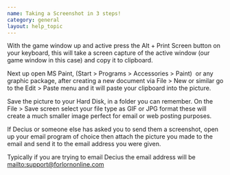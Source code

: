 ```yaml
---
name: Taking a Screenshot in 3 steps!
category: general
layout: help_topic
---
```

With the game window up and active press the Alt + Print Screen button on your keyboard, this will take a screen capture of the active window (our game window in this case) and copy it to clipboard.

Next up open MS Paint, (Start > Programs > Accessories > Paint)  or any graphic package, after creating a new document via File > New or similar go to the Edit > Paste menu and it will paste your clipboard into the picture.

Save the picture to your Hard Disk, in a folder you can remember. On the File > Save screen select your file type as GIF or JPG format these will create a much smaller image perfect for email or web posting purposes.

If Decius or someone else has asked you to send them a screenshot, open up your email program of choice then attach the picture you made to the email and send it to the email address you were given.

Typically if you are trying to email Decius the email address will be [mailto:support@forlornonline.com](mailto:support@forlornonline.com)[](mailto:support@forlornonline.com)